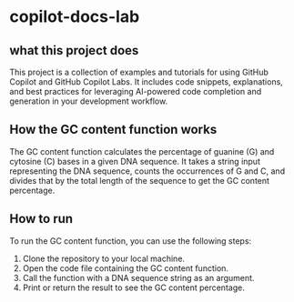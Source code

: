 # copilot-docs-lab
## what this project does
This project is a collection of examples and tutorials for using GitHub Copilot and GitHub Copilot Labs. It includes code snippets, explanations, and best practices for leveraging AI-powered code completion and generation in your development workflow.
## How the GC content function works
The GC content function calculates the percentage of guanine (G) and cytosine (C) bases in a given DNA sequence. It takes a string input representing the DNA sequence, counts the occurrences of G and C, and divides that by the total length of the sequence to get the GC content percentage.
## How to run
To run the GC content function, you can use the following steps:
1. Clone the repository to your local machine.
2. Open the code file containing the GC content function.
3. Call the function with a DNA sequence string as an argument.
4. Print or return the result to see the GC content percentage.
